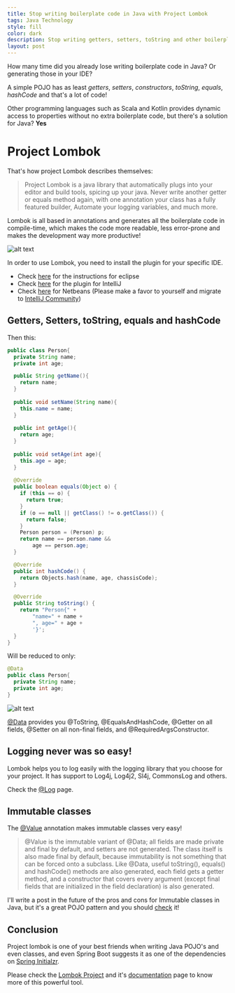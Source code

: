 ```yaml
---
title: Stop writing boilerplate code in Java with Project Lombok
tags: Java Technology
style: fill
color: dark
description: Stop writing getters, setters, toString and other boilerplate code in Java POJOs
layout: post
---
```


How many time did you already lose writing boilerplate code in Java? Or generating those in your IDE?

A simple POJO has as least *getters*, *setters*, *constructors*, *toString*, *equals*, *hashCode* and that's a lot of code!

Other programming languages such as Scala and Kotlin provides dynamic access to properties without no extra boilerplate code, but there's a solution for Java? **Yes**

# Project Lombok
That's how project Lombok describes themselves:

> Project Lombok is a java library that automatically plugs into your editor and build tools, spicing up your java.
> Never write another getter or equals method again, with one annotation your class has a fully featured builder, Automate your logging variables, and much more.

Lombok is all based in annotations and generates all the boilerplate code in compile-time, which makes the code more readable, less error-prone and makes the development way more productive!

![alt text](/images/annotations-everywhere.jpg "Annotations Everywhere")

In order to use Lombok, you need to install the plugin for your specific IDE.

- Check [here](https://projectlombok.org/setup/eclipse) for the instructions for eclipse
- Check [here](https://plugins.jetbrains.com/plugin/6317-lombok) for the plugin for IntelliJ
- Check [here](https://projectlombok.org/setup/netbeans) for Netbeans (Please make a favor to yourself and migrate to [IntelliJ Community](https://www.jetbrains.com/idea/download))

## Getters, Setters, toString, equals and hashCode

Then this:

```java
public class Person{
  private String name;
  private int age;

  public String getName(){
    return name;
  }
  
  public void setName(String name){
    this.name = name;
  }
  
  public int getAge(){
    return age;
  }
  
  public void setAge(int age){
    this.age = age;
  }
  
  @Override
  public boolean equals(Object o) {
    if (this == o) {
      return true;
    }
    if (o == null || getClass() != o.getClass()) {
      return false;
    }
    Person person = (Person) p;
    return name == person.name &&
        age == person.age;
  }

  @Override
  public int hashCode() {
    return Objects.hash(name, age, chassisCode);
  }

  @Override
  public String toString() {
    return "Person{" +
        "name=" + name +
        ", age=" + age +
        '}';
  }
}
```

Will be reduced to only:

```java
@Data
public class Person{
  private String name;
  private int age;
}
```

![alt text](/images/magic.gif "Magic")

[@Data](https://projectlombok.org/features/Data) provides you @ToString, @EqualsAndHashCode, @Getter on all fields, @Setter on all non-final fields, and @RequiredArgsConstructor.

## Logging never was so easy!

Lombok helps you to log easily with the logging library that you choose for your project. It has support to Log4j, Log4j2, Sl4j, CommonsLog and others.

Check the [@Log](https://projectlombok.org/features/log) page.

## Immutable classes

The [@Value](https://projectlombok.org/features/Value) annotation makes immutable classes very easy!

>@Value is the immutable variant of @Data; all fields are made private and final by default, and setters are not generated. The class itself is also made final by default, because immutability is not something that can be forced onto a subclass. Like @Data, useful toString(), equals() and hashCode() methods are also generated, each field gets a getter method, and a constructor that covers every argument (except final fields that are initialized in the field declaration) is also generated.

I'll write a post in the future of the pros and cons for Immutable classes in Java, but it's a great POJO pattern and you should [check](https://www.baeldung.com/java-immutable-object) it!

## Conclusion

Project lombok is one of your best friends when writing Java POJO's and even classes, and even Spring Boot suggests it as one of the dependencies on [Spring Initialzr](http://www.start.spring.io).

Please check the [Lombok Project](https://projectlombok.org/) and it's [documentation](https://projectlombok.org/features/all) page to know more of this powerful tool.